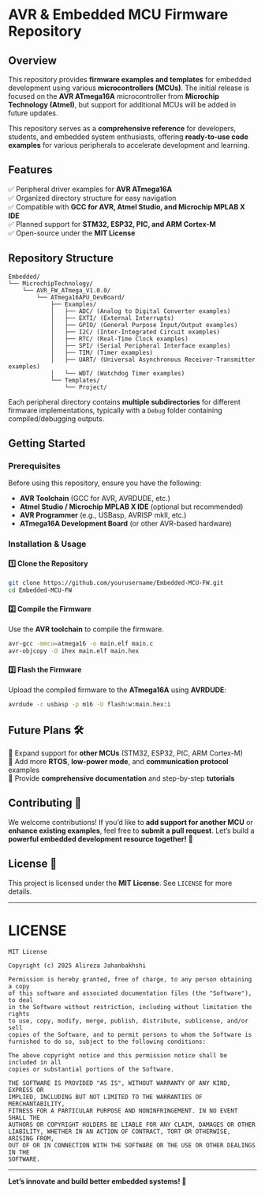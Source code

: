 # AVR & Embedded MCU Firmware Repository

## Overview

This repository provides **firmware examples and templates** for embedded development using various **microcontrollers (MCUs)**. The initial release is focused on the **AVR ATmega16A** microcontroller from **Microchip Technology (Atmel)**, but support for additional MCUs will be added in future updates.

This repository serves as a **comprehensive reference** for developers, students, and embedded system enthusiasts, offering **ready-to-use code examples** for various peripherals to accelerate development and learning.

## Features

✅ Peripheral driver examples for **AVR ATmega16A**  
✅ Organized directory structure for easy navigation  
✅ Compatible with **GCC for AVR, Atmel Studio, and Microchip MPLAB X IDE**  
✅ Planned support for **STM32, ESP32, PIC, and ARM Cortex-M**  
✅ Open-source under the **MIT License**

## Repository Structure

```
Embedded/
└── MicrochipTechnology/
    └── AVR_FW_ATmega_V1.0.0/
        └── ATmega16APU_DevBoard/
            ├── Examples/
            │   ├── ADC/ (Analog to Digital Converter examples)
            │   ├── EXTI/ (External Interrupts)
            │   ├── GPIO/ (General Purpose Input/Output examples)
            │   ├── I2C/ (Inter-Integrated Circuit examples)
            │   ├── RTC/ (Real-Time Clock examples)
            │   ├── SPI/ (Serial Peripheral Interface examples)
            │   ├── TIM/ (Timer examples)
            │   ├── UART/ (Universal Asynchronous Receiver-Transmitter examples)
            │   └── WDT/ (Watchdog Timer examples)
            └── Templates/
                └── Project/
```

Each peripheral directory contains **multiple subdirectories** for different firmware implementations, typically with a `Debug` folder containing compiled/debugging outputs.

## Getting Started

### Prerequisites

Before using this repository, ensure you have the following:

- **AVR Toolchain** (GCC for AVR, AVRDUDE, etc.)
- **Atmel Studio / Microchip MPLAB X IDE** (optional but recommended)
- **AVR Programmer** (e.g., USBasp, AVRISP mkII, etc.)
- **ATmega16A Development Board** (or other AVR-based hardware)

### Installation & Usage

#### 1️⃣ Clone the Repository

```sh
git clone https://github.com/yourusername/Embedded-MCU-FW.git
cd Embedded-MCU-FW
```

#### 2️⃣ Compile the Firmware

Use the **AVR toolchain** to compile the firmware.

```sh
avr-gcc -mmcu=atmega16 -o main.elf main.c
avr-objcopy -O ihex main.elf main.hex
```

#### 3️⃣ Flash the Firmware

Upload the compiled firmware to the **ATmega16A** using **AVRDUDE**:

```sh
avrdude -c usbasp -p m16 -U flash:w:main.hex:i
```

## Future Plans 🛠️

🔹 Expand support for **other MCUs** (STM32, ESP32, PIC, ARM Cortex-M)  
🔹 Add more **RTOS**, **low-power mode**, and **communication protocol** examples  
🔹 Provide **comprehensive documentation** and step-by-step **tutorials**

## Contributing 🤝

We welcome contributions! If you’d like to **add support for another MCU** or **enhance existing examples**, feel free to **submit a pull request**. Let’s build a **powerful embedded development resource together!** 🚀

## License 📜

This project is licensed under the **MIT License**. See `LICENSE` for more details.

---

# LICENSE

```
MIT License

Copyright (c) 2025 Alireza Jahanbakhshi

Permission is hereby granted, free of charge, to any person obtaining a copy
of this software and associated documentation files (the "Software"), to deal
in the Software without restriction, including without limitation the rights
to use, copy, modify, merge, publish, distribute, sublicense, and/or sell
copies of the Software, and to permit persons to whom the Software is
furnished to do so, subject to the following conditions:

The above copyright notice and this permission notice shall be included in all
copies or substantial portions of the Software.

THE SOFTWARE IS PROVIDED "AS IS", WITHOUT WARRANTY OF ANY KIND, EXPRESS OR
IMPLIED, INCLUDING BUT NOT LIMITED TO THE WARRANTIES OF MERCHANTABILITY,
FITNESS FOR A PARTICULAR PURPOSE AND NONINFRINGEMENT. IN NO EVENT SHALL THE
AUTHORS OR COPYRIGHT HOLDERS BE LIABLE FOR ANY CLAIM, DAMAGES OR OTHER
LIABILITY, WHETHER IN AN ACTION OF CONTRACT, TORT OR OTHERWISE, ARISING FROM,
OUT OF OR IN CONNECTION WITH THE SOFTWARE OR THE USE OR OTHER DEALINGS IN THE
SOFTWARE.
```

---

**Let’s innovate and build better embedded systems! 🚀**
